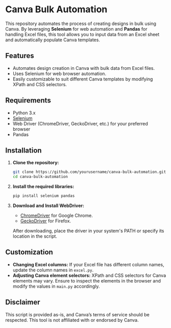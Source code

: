 # Canva Bulk Automation

This repository automates the process of creating designs in bulk using Canva. By leveraging **Selenium** for web automation and **Pandas** for handling Excel files, this tool allows you to input data from an Excel sheet and automatically populate Canva templates.

## Features
- Automates design creation in Canva with bulk data from Excel files.
- Uses Selenium for web browser automation.
- Easily customizable to suit different Canva templates by modifying XPath and CSS selectors.

## Requirements

- Python 3.x
- [Selenium](https://www.selenium.dev/)
- Web Driver (ChromeDriver, GeckoDriver, etc.) for your preferred browser
- Pandas

## Installation

1. **Clone the repository:**
   ```bash
   git clone https://github.com/yourusername/canva-bulk-automation.git
   cd canva-bulk-automation
   ```

2. **Install the required libraries:**
   ```bash
   pip install selenium pandas
   ```

3. **Download and Install WebDriver:**
   - [ChromeDriver](https://sites.google.com/a/chromium.org/chromedriver/downloads) for Google Chrome.
   - [GeckoDriver](https://github.com/mozilla/geckodriver/releases) for Firefox.

   After downloading, place the driver in your system's PATH or specify its location in the script.


## Customization

- **Changing Excel columns:** If your Excel file has different column names, update the column names in `excel.py`.
- **Adjusting Canva element selectors:** XPath and CSS selectors for Canva elements may vary. Ensure to inspect the elements in the browser and modify the values in `main.py` accordingly.

## Disclaimer

This script is provided as-is, and Canva’s terms of service should be respected. This tool is not affiliated with or endorsed by Canva.

